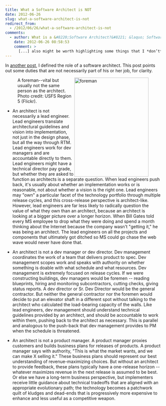 ```yaml
---
title: What a Software Architect is NOT
date: 2012-06-26
slug: what-a-software-architect-is-not
redirect_from:
  - /2012/06/26/what-a-software-architect-is-not
comments:
  - author: What is a &#8220;Software Architect?&#8221; &laquo; Software, Wetware, Webware
    date: 2012-06-26 08:58:53
    comment: >
      [...] also might be worth highlighting some things that I *don’t* consider part of an architect’s job, for the sake of clarity. I’ll do that in a separate post. Like this:LikeBe the first to like [...]
---
```

In <a href="what-is-a-software-architect.md">another post</a>, I defined the role of a software architect. This post points out some duties that are not necessarily part of his or her job, for clarity.

<figure><img class="  " title="An architect is not a lead engineer or a foreman..." src="http://farm4.staticflickr.com/3567/3770093556_30c3c38029_n_d.jpg" alt="foreman" width="240" height="320" align="right" /><figcaption>A foreman--vital but usually not the same person as the architect. Photo credit: USFS Region 5 (Flickr).</figcaption></figure>

* An architect is not necessarily a lead engineer. Lead engineers translate architectural guidelines and vision into implementation, not just in the design phase, but all the way through RTM. Lead engineers work for dev managers and are accountable directly to them. Lead engineers might have a technical director pay grade, but whether they are asked to function as architects is a separate question. When lead engineers push back, it's usually about whether an implementation works or is reasonable, not about whether a vision is the right one. Lead engineers may "own" a particular facet of the technology portfolio through multiple release cycles, and this cross-release perspective is architect-like. However, lead engineers are far less likely to radically question the value of what they own than an architect, because an architect is looking at a bigger picture over a longer horizon. When Bill Gates told every MS employee to drop what they were doing and spend a month thinking about the Internet because the company wasn't "getting it," he was being an architect. The lead engineers on all the projects and components that ultimately got ditched so MS could go chase the web wave would never have done that.

* An architect is not a dev manager or dev director. Dev management coordinates the work of a team that delivers product to spec. Dev management scopes work and speaks with authority on whether something is doable with what schedule and what resources. Dev management is extremely focused on release cycles. If we were constructing buildings, dev managers would be foremen -- reading blueprints, hiring and monitoring subcontractors, cutting checks, giving status reports. A dev director or Sr. Dev Director would be the general contractor. But neither the general contractor nor the foremen would decide to put an elevator shaft in a different spot without talking to the architect who calculated the load-bearing capacity of the walls. Like lead engineers, dev management should understand technical guidelines provided by an architect, and should be accountable to work within them, pushing back to the architect as necessary. This is parallel and analogous to the push-back that dev management provides to PM when the schedule is threatened.

* An architect is not a product manager. A product manager proxies customers and builds business plans for releases of products. A product manager says with authority, "This is what the market wants, and we can make X selling it." These business plans should represent our best understanding of revenue-maximizing choices. But without an architect to provide feedback, these plans typically have a one-release horizon -- whatever maximizes revenue in the next release is assumed to be best. Or else we have a long-term business perspective, but implementers receive little guidance about technical tradeoffs that are aligned with an appropriate evolutionary path; the technology becomes a patchwork quilt of kludges and dead-ends that is progressively more expensive to enhance and less useful as a competitive weapon.
